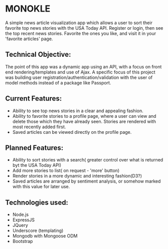# MONOKLE

A simple news article visualization app which allows a user to sort their favorite top news stories with the USA Today API. Register or login, then see the top recent news stories. Favorite the ones you like, and visit it in your 'favorite articles' page.

## Technical Objective:

The point of this app was a dynamic app using an API, with a focus on front end rendering/templates and use of Ajax.
A specific focus of this project was building user registration/authentication/validation with the user of model methods instead of a package like Passport. 


## Current Features:
* Ability to see top news stories in a clear and appealing fashion.
* Ability to favorite stories to a profile page, where a user can view and delete those which they have already seen. Stories are rendered with most recently added first.
* Saved articles can be viewed directly on the profile page.


## Planned Features:
* Ability to sort stories with a search( greater control over what is returned byt the USA Today API)
* Add more stories to list( on request - 'more' button)
* Render stories in a more dynamic and interesting fashion(D3?)
* Saved articles are arranged by sentiment analysis, or somehow marked with this value for later use.


## Technologies used:
* Node.js
* ExpressJS
* JQuery
* Underscore (templating)
* Mongodb with Mongoose ODM
* Bootstrap